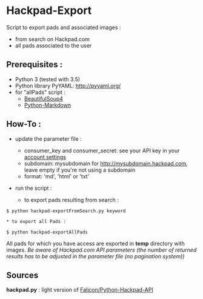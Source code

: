 # Hackpad-Export
Script to export pads and associated images :
- from search on Hackpad.com
- all pads associated to the user

## Prerequisites :
- Python 3 (tested with 3.5)
- Python library PyYAML: http://pyyaml.org/
- for "allPads" script :
    - [BeautifulSoup4](https://pypi.python.org/pypi/beautifulsoup4)
    - [Python-Markdown](https://pythonhosted.org/Markdown/)

## How-To :
* update the parameter file :
    * consumer_key and consumer_secret: see your API key in your [account settings](https://hackpad.com/ep/account/settings/) 
    * subdomain: mysubdomain for http://mysubdomain.hackpad.com, leave empty if you're not using a subdomain
    * format: 'md', 'html' or 'txt'
* run the script :

    * to export pads resulting from search :
```
$ python hackpad-exportFromSearch.py keyword
```
    * to export all Pads : 
```
$ python hackpad-exportAllPads
```   

All pads for which you have access are exported in **temp** directory with images.
_Be aware of Hackpad.com API parameters (the number of returned results has to be adjusted in the parameter file (no pagination system))_

## Sources
**hackpad.py** : light version of [Falicon/Python-Hackpad-API](https://github.com/Falicon/Python-Hackpad-API)
